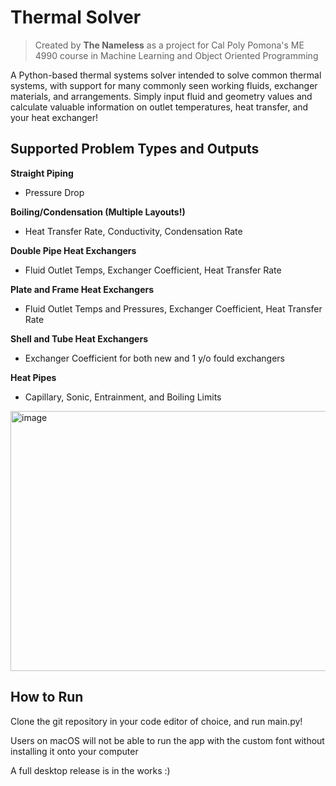 # Thermal Solver

> Created by **The Nameless** as a project for Cal Poly Pomona's ME 4990 course in Machine Learning and Object Oriented Programming

A Python-based thermal systems solver intended to solve common thermal systems, with support for many commonly seen working fluids, exchanger materials, and arrangements. Simply input fluid and geometry values and calculate valuable information on outlet temperatures, heat transfer, and your heat exchanger!

## Supported Problem Types and Outputs
**Straight Piping**
- Pressure Drop

**Boiling/Condensation (Multiple Layouts!)** 
- Heat Transfer Rate, Conductivity, Condensation Rate

**Double Pipe Heat Exchangers**
- Fluid Outlet Temps, Exchanger Coefficient, Heat Transfer Rate

**Plate and Frame Heat Exchangers**
- Fluid Outlet Temps and Pressures, Exchanger Coefficient, Heat Transfer Rate

**Shell and Tube Heat Exchangers**
- Exchanger Coefficient for both new and 1 y/o fould exchangers

**Heat Pipes**
- Capillary, Sonic, Entrainment, and Boiling Limits
  
<img width="623" height="416" alt="image" src="https://github.com/user-attachments/assets/4feb9449-b3e5-4c7c-9463-d8c32df84218" />

## How to Run
Clone the git repository in your code editor of choice, and run main.py! 

Users on macOS will not be able to run the app with the custom font without installing it onto your computer

A full desktop release is in the works :)
